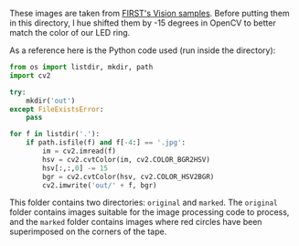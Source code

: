These images are taken from [FIRST's Vision samples](https://usfirst.collab.net/sf/frs/do/viewRelease/projects.wpilib/frs.sample_programs.2017_c_java_vision_sample).
Before putting them in this directory, I hue shifted them by -15 degrees in OpenCV to better match the color of our LED ring.

As a reference here is the Python code used (run inside the directory):
```python
from os import listdir, mkdir, path
import cv2

try:
    mkdir('out')
except FileExistsError:
    pass

for f in listdir('.'):
    if path.isfile(f) and f[-4:] == '.jpg':
        im = cv2.imread(f)
        hsv = cv2.cvtColor(im, cv2.COLOR_BGR2HSV)
        hsv[:,:,0] -= 15
        bgr = cv2.cvtColor(hsv, cv2.COLOR_HSV2BGR)
        cv2.imwrite('out/' + f, bgr)

```

This folder contains two directories: `original` and `marked`.
The `original` folder contains images suitable for the image processing code to process,
and the `marked` folder contains images where red circles have been superimposed on the corners of the tape.
